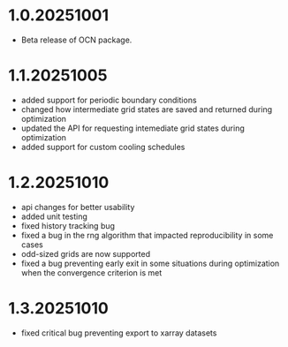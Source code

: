 # 1.0.20251001
- Beta release of OCN package.

# 1.1.20251005
- added support for periodic boundary conditions
- changed how intermediate grid states are saved and returned during optimization
- updated the API for requesting intemediate grid states during optimization
- added support for custom cooling schedules

# 1.2.20251010
- api changes for better usability
- added unit testing
- fixed history tracking bug
- fixed a bug in the rng algorithm that impacted reproducibility in some cases
- odd-sized grids are now supported
- fixed a bug preventing early exit in some situations during optimization when the convergence criterion is met

# 1.3.20251010
- fixed critical bug preventing export to xarray datasets